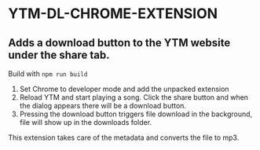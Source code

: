 # YTM-DL-CHROME-EXTENSION

## Adds a download button to the YTM website under the share tab.

Build with ``` npm run build ```

1. Set Chrome to developer mode and add the unpacked extension
2. Reload YTM and start playing a song. Click the share button and when the dialog appears there will be a download button.
3. Pressing the download button triggers file download in the background, file will show up in the downloads folder.

This extension takes care of the metadata and converts the file to mp3. 
